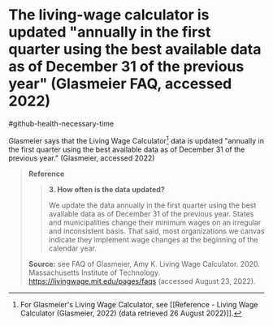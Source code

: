 # The living-wage calculator is updated "annually in the first quarter using the best available data as of December 31 of the previous year" (Glasmeier FAQ, accessed 2022)
#github-health-necessary-time 

Glasmeier says that the Living Wage Calculator[^livcalc] data is updated "annually in the first quarter using the best available data as of December 31 of the previous year." (Glasmeier, accessed 2022)

>**Reference**
>>**3. How often is the data updated?**
>>
>>We update the data annually in the first quarter using the best available data as of December 31 of the previous year. States and municipalities change their minimum wages on an irregular and inconsistent basis. That said, most organizations we canvas indicate they implement wage changes at the beginning of the calendar year.
>
>**Source:** see FAQ of Glasmeier, Amy K. Living Wage Calculator. 2020. Massachusetts Institute of Technology. https://livingwage.mit.edu/pages/faqs (accessed August 23, 2022).


[^livcalc]: For Glasmeier's Living Wage Calculator, see [[Reference - Living Wage Calculator (Glasmeier, 2022) (data retrieved 26 August 2022)]].